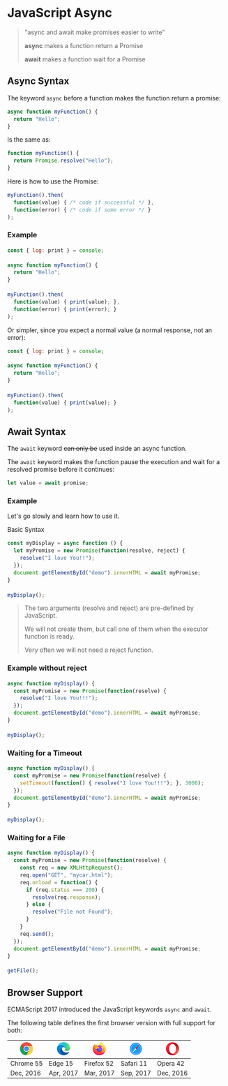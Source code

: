 # JavaScript Async

> "async and await make promises easier to write"
> 
> **async** makes a function return a Promise
> 
> **await** makes a function wait for a Promise

## Async Syntax

The keyword `async` before a function makes the function return a promise:

```javascript
async function myFunction() {
  return "Hello";
}
```

Is the same as:

```javascript
function myFunction() {
  return Promise.resolve("Hello");
}
```

Here is how to use the Promise:

```javascript
myFunction().then(
  function(value) { /* code if successful */ },
  function(error) { /* code if some error */ }
);
```

### Example

```javascript
const { log: print } = console;

async function myFunction() {
  return "Hello";
}

myFunction().then(
  function(value) { print(value); },
  function(error) { print(error); }
);
```

Or simpler, since you expect a normal value (a normal response, not an error):

```javascript
const { log: print } = console;

async function myFunction() {
  return "Hello";
}

myFunction().then(
  function(value) { print(value); }
);
```

## Await Syntax

The `await` keyword ~~can only be~~ used inside an async function.

The `await` keyword makes the function pause the execution and wait for a resolved promise before it continues:

```javascript
let value = await promise;
```

### Example

Let's go slowly and learn how to use it.

Basic Syntax

```javascript
const myDisplay = async function () {
  let myPromise = new Promise(function(resolve, reject) {
    resolve("I love You!!");
  });
  document.getElementById("demo").innerHTML = await myPromise;
}

myDisplay();
```

> The two arguments (resolve and reject) are pre-defined by JavaScript.
> 
> We will not create them, but call one of them when the executor function is ready.
> 
> Very often we will not need a reject function.

### Example without reject

```javascript
async function myDisplay() {
  const myPromise = new Promise(function(resolve) {
    resolve("I love You!!!");
  });
  document.getElementById("demo").innerHTML = await myPromise;
}

myDisplay();
```

### Waiting for a Timeout

```javascript
async function myDisplay() {
  const myPromise = new Promise(function(resolve) {
    setTimeout(function() { resolve("I love You!!!"); }, 3000);
  });
  document.getElementById("demo").innerHTML = await myPromise;
}

myDisplay();
```

### Waiting for a File

```javascript
async function myDisplay() {
  const myPromise = new Promise(function(resolve) {
    const req = new XMLHttpRequest();
    req.open("GET", "mycar.html");
    req.onload = function() {
      if (req.status === 200) {
        resolve(req.response);
      } else {
        resolve("File not Found");
      }
    }
    req.send();
  });
  document.getElementById("demo").innerHTML = await myPromise;
}

getFile();
```

## Browser Support

ECMAScript 2017 introduced the JavaScript keywords `async` and `await`.

The following table defines the first browser version with full support for both:

| ![Chrome](../../__01_JS%20Tutorial/assets/compatible_chrome.png) | ![Edge](../../__01_JS%20Tutorial/assets/compatible_edge.png) | ![Firefox](../../__01_JS%20Tutorial/assets/compatible_firefox.png) | ![Safari](../../__01_JS%20Tutorial/assets/compatible_safari.png) | ![Opera](../../__01_JS%20Tutorial/assets/compatible_opera.png) |
| ---------------------------------------------------------------- | ------------------------------------------------------------ | ------------------------------------------------------------------ | ---------------------------------------------------------------- | -------------------------------------------------------------- |
| Chrome 55                                                        | Edge 15                                                      | Firefox 52                                                         | Safari 11                                                        | Opera 42                                                       |
| Dec, 2016                                                        | Apr, 2017                                                    | Mar, 2017                                                          | Sep, 2017                                                        | Dec, 2016                                                      |